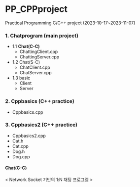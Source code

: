 # PP_CPPproject
Practical Programming C/C++ project (2023-10-17~2023-11-07)

### 1. Chatprogram (main project)
  - 1.1 **Chat(C-C)**
    * ChattingClient.cpp
    * ChattingServer.cpp
  - 1.2 Chat(S-C)
    * ChatClient.cpp
    * ChatServer.cpp
  - 1.3 basic
    * Client
    * Server
### 2. Cppbasics (C++ practice)
* Cppbasics.cpp
### 3. Cppbasics2 (C++ practice)
* Cppbasics2.cpp
*  Cat.h
* Cat.cpp
* Dog.h
* Dog.cpp
    
#### Chat(C-C)
< Network Socket 기반의 1:N 채팅 프로그램 >
